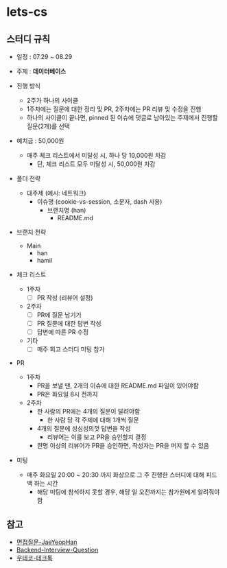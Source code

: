 # lets-cs

## 스터디 규칙
- 일정 : 07.29 ~ 08.29
- 주제 : **데이터베이스**
- 진행 방식 
  - 2주가 하나의 사이클
  - 1주차에는 질문에 대한 정리 및 PR, 2주차에는 PR 리뷰 및 수정을 진행
  - 하나의 사이클이 끝나면, pinned 된 이슈에 댓글로 남아있는 주제에서 진행할 질문(2개)를 선택
 
- 예치금 : 50,000원
  - 매주 체크 리스트에서 미달성 시, 하나 당 10,000원 차감
      - 단, 체크 리스트 모두 미달성 시, 50,000원 차감
- 폴더 전략
    - 대주제 (예시: 네트워크)
        - 이슈명 (cookie-vs-session, 소문자, dash 사용)
            - 브랜치명 (han)
                - README.md
- 브랜치 전략
    - Main
        - han
        - hamil

- 체크 리스트
    - 1주차
        - [ ] PR 작성 (리뷰어 설정)
    - 2주차
        - [ ] PR에 질문 남기기
        - [ ] PR 질문에 대한 답변 작성
        - [ ] 답변에 따른 PR 수정
    - 기타
        - [ ] 매주 회고 스터디 미팅 참가 
 - PR
   - 1주차
      - PR을 보낼 땐, 2개의 이슈에 대한 README.md 파일이 있어야함
      - PR은 화요일 8시 전까지
    - 2주차
      - 한 사람의 PR에는 4개의 질문이 달려야함
        - 한 사람 당 각 주제에 대해 1개씩 질문
      - 4개의 질문에 성심성의껏 답변을 작성
          - 리뷰어는 이를 보고 PR을 승인할지 결정
       - 한명 이상의 리뷰어가 PR을 승인하면, 작성자는 PR을 머지 할 수 있음
- 미팅
  - 매주 화요일 20:00 ~ 20:30 까지 화상으로 그 주 진행한 스터디에 대해 피드백 하는 시간
    - 해당 미팅에 참석하지 못할 경우, 해당 일 오전까지는 참가원에게 알려줘야함
 
 ## 참고
 - [면접질문-JaeYeopHan](https://github.com/JaeYeopHan/Interview_Question_for_Beginner)
 - [Backend-Interview-Question](https://github.com/ksundong/backend-interview-question)
 - [우테코-테크톡](https://www.youtube.com/watch?v=vNsZXC3VgUA&list=PLgXGHBqgT2TvpJ_p9L_yZKPifgdBOzdVH)
